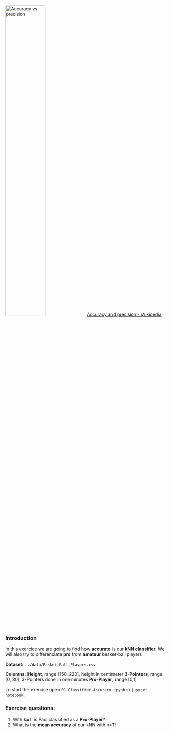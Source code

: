 <img src="https://i.ibb.co/PjwJZD9/Screen-Shot-2019-09-28-at-15-19-47.png" alt="Accuracy vs precision" border="0" width="50%">
<a href="https://en.wikipedia.org/wiki/Accuracy_and_precision">Accuracy and precision - Wikipedia</a>

### Introduction

In this exercice we are going to find how **accurate** is our **kNN classifier**.
We will also try to differenciate **pro** from **amateur** basket-ball players.

**Dataset:** `../data/Basket_Ball_Players.csv`

**Columns:** 
**Height**, range [150, 220], height in centimeter 
**3-Pointers**, range [0, 30], 3-Pointers done in one minutes
**Pro-Player**, range [0,1]

To start the exercise open `01-Classifier-Accuracy.ipynb` in `jupyter notebook`.

### Exercise questions:

1. With **k=1**, is Paul classified as a **Pro-Player**?
2. What is the **mean accuracy** of our kNN with n=1?